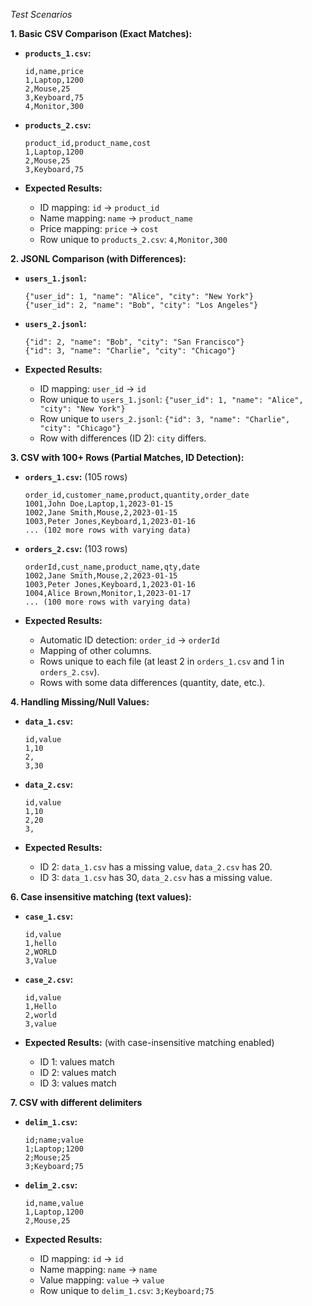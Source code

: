 *Test Scenarios*

**1. Basic CSV Comparison (Exact Matches):**

*   **`products_1.csv`:**
    ```csv
    id,name,price
    1,Laptop,1200
    2,Mouse,25
    3,Keyboard,75
    4,Monitor,300
    ```

*   **`products_2.csv`:**
    ```csv
    product_id,product_name,cost
    1,Laptop,1200
    2,Mouse,25
    3,Keyboard,75
    ```

*   **Expected Results:**
    *   ID mapping: `id` -> `product_id`
    *   Name mapping: `name` -> `product_name`
    *   Price mapping: `price` -> `cost`
    *   Row unique to `products_2.csv`: `4,Monitor,300`

**2. JSONL Comparison (with Differences):**

*   **`users_1.jsonl`:**
    ```jsonl
    {"user_id": 1, "name": "Alice", "city": "New York"}
    {"user_id": 2, "name": "Bob", "city": "Los Angeles"}
    ```

*   **`users_2.jsonl`:**
    ```jsonl
    {"id": 2, "name": "Bob", "city": "San Francisco"}
    {"id": 3, "name": "Charlie", "city": "Chicago"}
    ```

*   **Expected Results:**
    *   ID mapping: `user_id` -> `id`
    *   Row unique to `users_1.jsonl`: `{"user_id": 1, "name": "Alice", "city": "New York"}`
    *   Row unique to `users_2.jsonl`: `{"id": 3, "name": "Charlie", "city": "Chicago"}`
    *   Row with differences (ID 2): `city` differs.

**3. CSV with 100+ Rows (Partial Matches, ID Detection):**

*   **`orders_1.csv`:** (105 rows)
    ```csv
    order_id,customer_name,product,quantity,order_date
    1001,John Doe,Laptop,1,2023-01-15
    1002,Jane Smith,Mouse,2,2023-01-15
    1003,Peter Jones,Keyboard,1,2023-01-16
    ... (102 more rows with varying data)
    ```

*   **`orders_2.csv`:** (103 rows)
    ```csv
    orderId,cust_name,product_name,qty,date
    1002,Jane Smith,Mouse,2,2023-01-15
    1003,Peter Jones,Keyboard,1,2023-01-16
    1004,Alice Brown,Monitor,1,2023-01-17
    ... (100 more rows with varying data)
    ```

*   **Expected Results:**
    *   Automatic ID detection: `order_id` -> `orderId`
    *   Mapping of other columns.
    *   Rows unique to each file (at least 2 in `orders_1.csv` and 1 in `orders_2.csv`).
    *   Rows with some data differences (quantity, date, etc.).

**4. Handling Missing/Null Values:**

*   **`data_1.csv`:**
    ```csv
    id,value
    1,10
    2,
    3,30
    ```

*   **`data_2.csv`:**
    ```csv
    id,value
    1,10
    2,20
    3,
    ```

*   **Expected Results:**
    *   ID 2: `data_1.csv` has a missing value, `data_2.csv` has 20.
    *   ID 3: `data_1.csv` has 30, `data_2.csv` has a missing value.

**6. Case insensitive matching (text values):**

*   **`case_1.csv`:**
    ```csv
    id,value
    1,hello
    2,WORLD
    3,Value
    ```

*   **`case_2.csv`:**
    ```csv
    id,value
    1,Hello
    2,world
    3,value
    ```

*   **Expected Results:** (with case-insensitive matching enabled)
    *   ID 1: values match
    *   ID 2: values match
    *   ID 3: values match

**7. CSV with different delimiters**
*   **`delim_1.csv`:**
    ```csv
    id;name;value
    1;Laptop;1200
    2;Mouse;25
    3;Keyboard;75
    ```

*   **`delim_2.csv`:**
    ```csv
    id,name,value
    1,Laptop,1200
    2,Mouse,25
    ```

*   **Expected Results:**
    *   ID mapping: `id` -> `id`
    *   Name mapping: `name` -> `name`
    *   Value mapping: `value` -> `value`
    *   Row unique to `delim_1.csv`: `3;Keyboard;75`

